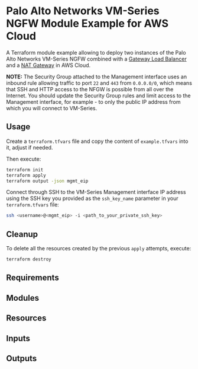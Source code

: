 # Palo Alto Networks VM-Series NGFW Module Example for AWS Cloud

A Terraform module example allowing to deploy two instances of the Palo Alto Networks VM-Series NGFW combined with a [Gateway Load Balancer](https://aws.amazon.com/elasticloadbalancing/gateway-load-balancer/#:~:text=Gateway%20Load%20Balancer%20helps%20you,or%20down%2C%20based%20on%20demand.) and a [NAT Gateway](https://docs.aws.amazon.com/vpc/latest/userguide/vpc-nat-gateway.html) in AWS Cloud.

**NOTE:**
The Security Group attached to the Management interface uses an inbound rule allowing traffic to port `22` and `443` from `0.0.0.0/0`, which means that SSH and HTTP access to the NFGW is possible from all over the Internet. You should update the Security Group rules and limit access to the Management interface, for example - to only the public IP address from which you will connect to VM-Series.

## Usage

Create a `terraform.tfvars` file and copy the content of `example.tfvars` into it, adjust if needed.

Then execute:

```sh
terraform init
terraform apply
terraform output -json mgmt_eip
```

Connect through SSH to the VM-Series Management interface IP address using the SSH key you provided as the  `ssh_key_name` parameter in your `terraform.tfvars` file:

```sh
ssh <username>@<mgmt_eip> -i <path_to_your_private_ssh_key>
```

## Cleanup

To delete all the resources created by the previous `apply` attempts, execute:

```sh
terraform destroy
```

<!-- BEGINNING OF PRE-COMMIT-TERRAFORM DOCS HOOK -->
## Requirements

## Modules

## Resources

## Inputs

## Outputs

<!-- END OF PRE-COMMIT-TERRAFORM DOCS HOOK -->